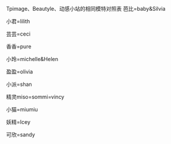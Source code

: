 Tpimage、Beautyle、动感小站的相同模特对照表
芭比=baby&Silvia 

小君=lilith 

芸芸=ceci

香香=pure

小玲=michelle&Helen

盈盈=olivia

小派=shan

精灵miso=sommi=vincy

小猫=miumiu

妖精=Icey

可欣=sandy
